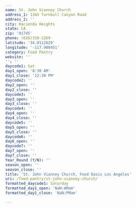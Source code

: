 ```yaml
---
name: St. John Vianney Church
address_1: 1345 Turnbull Canyon Road
address_2: ''
city: Hacienda Heights
state: CA
zip: '91745'
phone: (626)330-2269
latitude: '34.0112629'
longitude: '-117.980451'
category: Food Pantry
website: ''
'': ''
daycode1: Sat
day1_open: '8:30 AM'
day1_close: '12:30 PM'
daycode2: ''
day2_open: ''
day2_close: ''
daycode3: ''
day3_open: ''
day3_close: ''
daycode4: ''
day4_open: ''
day4_close: ''
daycode5: ''
day5_open: ''
day5_close: ''
daycode6: ''
day6_open: ''
daycode7: ''
day7_open: ''
day7_close: ''
Year_Round (Y/N): ''
season_open: ''
season_close: ''
title: 'St. John Vianney Church, Food Oasis Los Angeles'
uri: /food-pantry/st-john-vianney-church/
formatted_daycode1: Saturday
formatted_day1_open: 'NaN:AMam'
formatted_day1_close: 'NaN:PMam'

---
```

